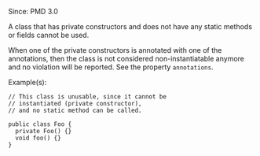 Since: PMD 3.0

A class that has private constructors and does not have any static methods or fields cannot be used.

When one of the private constructors is annotated with one of the annotations, then the class is not considered
non-instantiatable anymore and no violation will be reported.
See the property `annotations`.

Example(s):
```
// This class is unusable, since it cannot be
// instantiated (private constructor),
// and no static method can be called.

public class Foo {
  private Foo() {}
  void foo() {}
}
```

